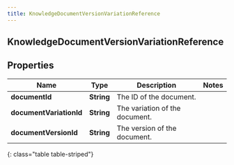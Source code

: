 ```yaml
---
title: KnowledgeDocumentVersionVariationReference
---
```

## KnowledgeDocumentVersionVariationReference

## Properties

|Name | Type | Description | Notes|
|------------ | ------------- | ------------- | -------------|
| **documentId** | **String** | The ID of the document. | |
| **documentVariationId** | **String** | The variation of the document. | |
| **documentVersionId** | **String** | The version of the document. | |
{: class="table table-striped"}


